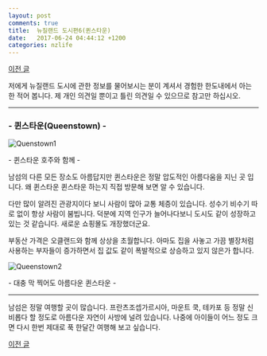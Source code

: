 ```yaml
---
layout: post
comments: true
title:  뉴질랜드 도시편6(퀸스타운)
date:   2017-06-24 04:44:12 +1200
categories: nzlife
---
```


<a href="{{ site.github.url }}/nzlife/2017/06/22/PictonNNelson.html" class="page-change">이전 글</a>

저에게 뉴질랜드 도시에 관한 정보를 물어보시는 분이 계셔서 경험한 한도내에서 아는 한 적어 봅니다. 제 개인 의견일 뿐이고 틀린 의견일 수 있으므로 참고만 하십시오.
<hr>
<div class="post-head">
    <h3>- 퀸스타운(Queenstown) -</h3>
    <img src="{{ site.url }}/assets/images/Quenstown1.jpg" alt="Quenstown1"/>
    <p class="image-description">- 퀸스타운 호주와 함께 -</p>
</div>

남섬의 다른 모든 장소도 아름답지만 퀸스타운은 정말 압도적인 아름다움을 지닌 곳 입니다. 왜 퀸스타운 퀸스타운 하는지 직접 방문해 보면 알 수 있습니다.

다만 많이 알려진 관광지이다 보니 사람이 많아 교통 체증이 있습니다. 성수기 비수기 따로 없이 항상 사람이 붐빕니다. 덕분에 지역 인구가 늘어나다보니 도시도 같이 성장하고 있는 것 같습니다. 새로운 쇼핑몰도 개장했더군요.

부동산 가격은 오클랜드와 함께 상상을 초월합니다. 아마도 집을 사놓고 가끔 별장처럼 사용하는 부자들이 증가하면서 집 값도 같이 폭발적으로 상승하고 있지 않은가 합니다.

<div class="post-head">
    <img src="{{ site.url }}/assets/images/Queenstown2.jpg" alt="Queenstown2"/>
    <p class="image-description">- 대충 막 찍어도 아름다운 퀸스타운 -</p>
</div>

<hr>
남섬은 정말 여행할 곳이 많습니다. 프란츠조셉가르시아, 마운트 쿡, 테카포 등 정말 신비롭다 할 정도로 아름다운 자연이 사방에 널려 있습니다. 나중에 아이들이 어느 정도 크면 다시 한번 제대로 푹 한달간 여행해 보고 싶습니다.

<a href="{{ site.github.url }}/nzlife/2017/06/22/PictonNNelson.html" class="page-change">이전 글</a>